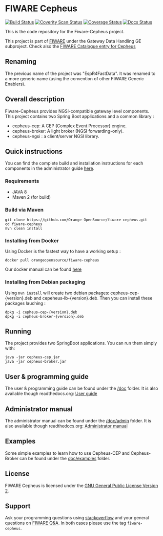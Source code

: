 # FIWARE Cepheus

[![Build Status](https://travis-ci.org/Orange-OpenSource/fiware-cepheus.svg?branch=master)](https://travis-ci.org/Orange-OpenSource/fiware-cepheus)
[![Coverity Scan Status](https://scan.coverity.com/projects/5913/badge.svg)](https://scan.coverity.com/projects/5913)
[![Coverage Status](https://coveralls.io/repos/Orange-OpenSource/fiware-cepheus/badge.svg?branch=master&service=github)](https://coveralls.io/github/Orange-OpenSource/fiware-cepheus?branch=master)
[![Docs Status](https://readthedocs.org/projects/fiware-cepheus/badge/?version=latest)](https://readthedocs.org/projects/fiware-cepheus/)

This is the code repository for the Fiware-Cepheus project.

This project is part of [FIWARE](http://www.fiware.org) under the Gateway Data Handling GE subproject.
Check also the [FIWARE Catalogue entry for Cepheus](http://catalogue.fiware.org/enablers/gateway-data-handling-ge-espr4fastdata)

## Renaming

The previous name of the project was "EspR4FastData".
It was renamed to a more generic name (using the convention of other FIWARE Generic Enablers).

## Overall description

Fiware-Cepheus provides NGSI-compatible gateway level components.
This project contains two Spring Boot applications and a common library :

* cepheus-cep: A CEP (Complex Event Processor) engine.
* cepheus-broker: A light broker (NGSI forwarding-only).
* cepheus-ngsi : a client/server NGSI library.

## Quick instructions

You can find the complete build and installation instructions for each components in the administrator guide [here](doc/admin).

### Requirements

* JAVA 8
* Maven 2 (for build)

### Build via Maven

    git clone https://github.com/Orange-OpenSource/fiware-cepheus.git
    cd fiware-cepheus
    mvn clean install

### Installing from Docker

Using Docker is the fastest way to have a working setup :

    docker pull orangeopensource/fiware-cepheus

Our docker manual can be found [here](docker/README.md)

### Installing from Debian packaging

Using `mvn install` will create two debian packages: cepheus-cep-{version}.deb and cepeheus-lb-{version}.deb.
Then you can install these packages lauching :

    dpkg -i cepheus-cep-{version}.deb
    dpkg -i cepheus-broker-{version}.deb

## Running

The project provides two SpringBoot applications. You can run them simply with:

    java -jar cepheus-cep.jar
    java -jar cepheus-broker.jar

## User & programming guide

The user & programming guide can be found under the [/doc](doc) folder.
It is also available though readthedocs.org: [User guide](http://fiware-cepheus.readthedocs.org/en/latest/)

## Administrator manual

The administrator manual can be found under the [/doc/admin](doc/admin) folder.
It is also available though readthedocs.org: [Administrator manual](http://fiware-cepheus.readthedocs.org/en/latest/)

## Examples

Some simple examples to learn how to use Cepheus-CEP and Cepheus-Broker can be found under the [doc/examples](doc/examples) folder.

## License

FIWARE Cepheus is licensed under the [GNU General Public License Version 2](LICENCE.txt).

## Support

Ask your programming questions using [stackoverflow](http://stackoverflow.com/questions/tagged/fiware-cepheus) and your general questions on [FIWARE Q&A](https://ask.fiware.org/questions/).
In both cases please use the tag `fiware-cepheus`.
